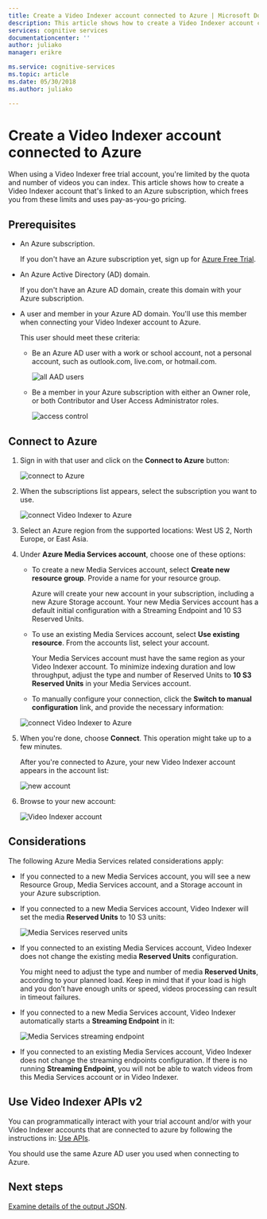 ```yaml
---
title: Create a Video Indexer account connected to Azure | Microsoft Docs
description: This article shows how to create a Video Indexer account connected to Azure.
services: cognitive services
documentationcenter: ''
author: juliako
manager: erikre

ms.service: cognitive-services
ms.topic: article
ms.date: 05/30/2018
ms.author: juliako

---
```

# Create a Video Indexer account connected to Azure

When using a Video Indexer free trial account, you're limited by the quota and number of videos you can index. This article shows how to create a Video Indexer account that's linked to an Azure subscription, which frees you from these limits and uses pay-as-you-go pricing.

## Prerequisites

* An Azure subscription. 

    If you don't have an Azure subscription yet, sign up for [Azure Free Trial](https://azure.microsoft.com/free/).

* An Azure Active Directory (AD) domain. 

    If you don't have an Azure AD domain, create this domain with your Azure subscription.

* A user and member in your Azure AD domain. You'll use this member when connecting your Video Indexer account to Azure.

    This user should meet these criteria:

    * Be an Azure AD user with a work or school account, not a personal account, such as outlook.com, live.com, or hotmail.com.
        
        ![all AAD users](./media/create-account/all-aad-users.png)

    *  Be a member in your Azure subscription with either an Owner role, or both Contributor and User Access Administrator roles.

        ![access control](./media/create-account/access-control-iam.png)

## Connect to Azure

1. Sign in with that user and click on the **Connect to Azure** button:

    ![connect to Azure](./media/create-account/connect-to-azure.png)

2. When the subscriptions list appears, select the subscription you want to use. 

    ![connect Video Indexer to Azure](./media/create-account/connect-vi-to-azure-subscription.png)

3. Select an Azure region from the supported locations: West US 2, North Europe, or East Asia.
4. Under **Azure Media Services account**, choose one of these options:

     * To create a new Media Services account, select **Create new resource group**. Provide a name for your resource group.

         Azure will create your new account in your subscription, including a new Azure Storage account. Your new Media Services account has a default initial configuration with a Streaming Endpoint and 10 S3 Reserved Units.

    * To use an existing Media Services account, select **Use existing resource**. From the accounts list, select your account.

        Your Media Services account must have the same region as your Video Indexer account. To minimize indexing duration and low throughput, adjust the type and number of Reserved Units to **10 S3 Reserved Units** in your Media Services account.
        
    * To manually configure your connection, click the **Switch to manual configuration** link, and provide the necessary information:

    ![connect Video Indexer to Azure](./media/create-account/connect-vi-to-azure-subscription-2.png)

5. When you're done, choose **Connect**. This operation might take up to a few minutes. 

    After you're connected to Azure, your new Video Indexer account appears in the account list:

    ![new account](./media/create-account/new-account.png)

6. Browse to your new account: 

    ![Video Indexer account](./media/create-account/vi-account.png)

## Considerations

The following Azure Media Services related considerations apply:

* If you connected to a new Media Services account, you will see a new Resource Group, Media Services account, and a Storage account in your Azure subscription.
* If you connected to a new Media Services account, Video Indexer will set the media **Reserved Units** to 10 S3 units:

    ![Media Services reserved units](./media/create-account/ams-reserved-units.png)

* If you connected to an existing Media Services account, Video Indexer does not change the existing media **Reserved Units** configuration.

    You might need to adjust the type and number of media **Reserved Units**, according to your planned load. Keep in mind that if your load is high and you don’t have enough units or speed, videos processing can result in timeout failures.

* If you connected to a new Media Services account, Video Indexer automatically starts a **Streaming Endpoint** in it:

    ![Media Services streaming endpoint](./media/create-account/ams-streaming-endpoint.png)

* If you connected to an existing Media Services account, Video Indexer does not change the streaming endpoints configuration. If there is no running **Streaming Endpoint**, you will not be able to watch videos from this Media Services account or in Video Indexer.

## Use Video Indexer APIs v2

You can programmatically interact with your trial account and/or with your Video Indexer accounts that are connected to azure by following the instructions in: [Use APIs](video-indexer-use-apis.md).

You should use the same Azure AD user you used when connecting to Azure.

## Next steps

[Examine details of the output JSON](video-indexer-output-json-v2.md).

